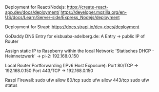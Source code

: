 Deployment for React/Nodejs:
https://create-react-app.dev/docs/deployment/
https://developer.mozilla.org/en-US/docs/Learn/Server-side/Express_Nodejs/deployment

Deployment for Strapi:
https://docs.strapi.io/dev-docs/deployment

GoDaddy DNS Entry for eisbuaba-adelberg.de:
A Entry -> public IP of Router

Assign static IP to Raspberry within the local Network:
'Statisches DHCP - Heimnetzwerk' -> pi-2: 192.168.0.150

Local Router Portforwarding (IPv6 Host Exposure):
Port 80/TCP -> 192.168.0.150
Port 443/TCP -> 192.168.0.150

Raspi Firewall:
sudo ufw allow 80/tcp
sudo ufw allow 443/tcp
sudo ufw status

